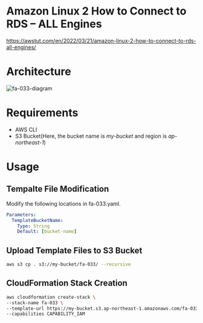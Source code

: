 # Amazon Linux 2 How to Connect to RDS – ALL Engines

https://awstut.com/en/2022/03/21/amazon-linux-2-how-to-connect-to-rds-all-engines/

# Architecture

![fa-033-diagram](https://user-images.githubusercontent.com/84276199/200166104-eb8d2d6e-acdb-48ed-a7b0-b889405c5727.png)

# Requirements

* AWS CLI
* S3 Bucket(Here, the bucket name is *my-bucket* and region is *ap-northeast-1*)

# Usage

## Tempalte File Modification

Modify the following locations in fa-033.yaml.

```yaml
Parameters:
  TemplateBucketName:
    Type: String
    Default: [bucket-name]
```

## Upload  Template Files to S3 Bucket

```bash
aws s3 cp . s3://my-bucket/fa-033/ --recursive
```

## CloudFormation Stack Creation

```bash
aws cloudformation create-stack \
--stack-name fa-033 \
--template-url https://my-bucket.s3.ap-northeast-1.amazonaws.com/fa-033/fa-033.yaml \
--capabilities CAPABILITY_IAM
```
